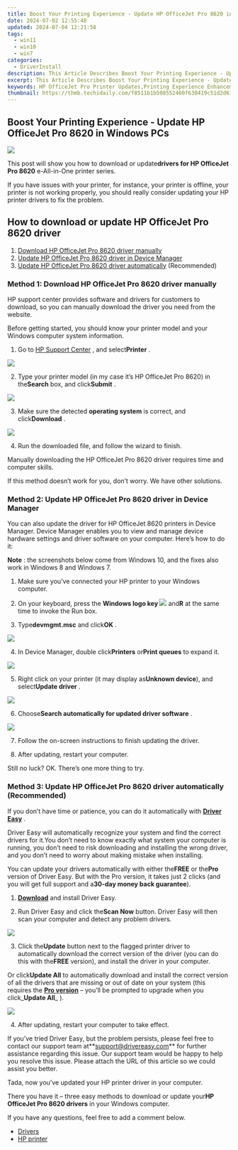 ```yaml
---
title: Boost Your Printing Experience - Update HP OfficeJet Pro 8620 in Windows PCs
date: 2024-07-02 12:55:48
updated: 2024-07-04 12:21:58
tags:
  - win11
  - win10
  - win7
categories:
  - DriverInstall
description: This Article Describes Boost Your Printing Experience - Update HP OfficeJet Pro 8620 in Windows PCs
excerpt: This Article Describes Boost Your Printing Experience - Update HP OfficeJet Pro 8620 in Windows PCs
keywords: HP OfficeJet Pro Printer Updates,Printing Experience Enhancements for HP,OfficeJet Printer Software Update Tips,HP HP OfficeJet Pro 8620 Windows Compatibility,New Features in OfficeJet Printers for Home and Business Use,ensuring smooth printing update your hp officejet pro 8620 drivers on pcs,secure your printer update officejet pro 8620 drivers in windows
thumbnail: https://thmb.techidaily.com/f8511b1b508552460f630419c51d2d616ebcbf19dbd124bdf2e50582d197ea31.jpg
---
```


## Boost Your Printing Experience - Update HP OfficeJet Pro 8620 in Windows PCs

![](https://images.drivereasy.com/wp-content/uploads/2018/06/img_5b29f24d1dbae.jpg)

 This post will show you how to download or update**drivers for HP OfficeJet Pro 8620** e-All-in-One printer series.

 If you have issues with your printer, for instance, your printer is offline, your printer is not working properly, you should really consider updating your HP printer drivers to fix the problem.

## How to download or update HP OfficeJet Pro 8620 driver

1. [Download HP OfficeJet Pro 8620 driver manually](#Fix1)
2. [Update HP OfficeJet Pro 8620 driver in Device Manager](#Fix2)
3. [Update HP OfficeJet Pro 8620 driver automatically](#Fix3) (Recommended)

### Method 1: Download HP OfficeJet Pro 8620 driver manually

 HP support center provides software and drivers for customers to download, so you can manually download the driver you need from the website.

 Before getting started, you should know your printer model and your Windows computer system information.

 1) Go to [HP Support Center](https://support.hp.com/drivers/) , and select**Printer** .

![](https://images.drivereasy.com/wp-content/uploads/2018/06/img_5b17a61db8764.jpg)

 2) Type your printer model (in my case it’s HP OfficeJet Pro 8620) in the**Search** box, and click**Submit** .

![](https://images.drivereasy.com/wp-content/uploads/2018/06/img_5b29f337c3865.png)

 3) Make sure the detected **operating system** is correct, and click**Download** .

![](https://images.drivereasy.com/wp-content/uploads/2018/06/img_5b29f2f35ac0c.jpg)

4) Run the downloaded file, and follow the wizard to finish.

 Manually downloading the HP OfficeJet Pro 8620 driver requires time and computer skills.

 If this method doesn’t work for you, don’t worry. We have other solutions.

### Method 2: Update HP OfficeJet Pro 8620 driver in Device Manager

 You can also update the driver for HP OfficeJet 8620 printers in Device Manager. Device Manager enables you to view and manage device hardware settings and driver software on your computer. Here’s how to do it:

**Note** : the screenshots below come from Windows 10, and the fixes also work in Windows 8 and Windows 7.

 1) Make sure you’ve connected your HP printer to your Windows computer.

 2) On your keyboard, press the **Windows logo key ![](https://images.drivereasy.com/wp-content/uploads/2017/09/img_59b0b16974940.png)**  and**R** at the same time to invoke the Run box.

 3) Type**devmgmt.msc** and click**OK** .

![](https://images.drivereasy.com/wp-content/uploads/2018/06/img_5b1f85504ee6f.jpg)

 4) In Device Manager, double click**Printers** or**Print queues** to expand it.

![](https://images.drivereasy.com/wp-content/uploads/2018/06/img_5b17a74442076.png)

 5) Right click on your printer (it may display as**Unknown device**), and select**Update driver** .

![](https://images.drivereasy.com/wp-content/uploads/2018/06/img_5b17a789b323b.png)

 6) Choose**Search automatically for updated driver software** .

![](https://images.drivereasy.com/wp-content/uploads/2018/06/img_5b17a7a82a61c.jpg)

7) Follow the on-screen instructions to finish updating the driver.

8) After updating, restart your computer.

Still no luck? OK. There’s one more thing to try.

### Method 3: Update HP OfficeJet Pro 8620 driver automatically (Recommended)

 If you don’t have time or patience, you can do it automatically with **[Driver Easy](https://tools.techidaily.com/drivereasy/download/)**  .

 Driver Easy will automatically recognize your system and find the correct drivers for it.You don’t need to know exactly what system your computer is running, you don’t need to risk downloading and installing the wrong driver, and you don’t need to worry about making mistake when installing.

 You can update your drivers automatically with either the**FREE** or the**Pro** version of Driver Easy. But with the Pro version, it takes just 2 clicks (and you will get full support and a**30-day money back guarantee**).

 1) **[Download](https://tools.techidaily.com/drivereasy/download/)**  and install Driver Easy.

 2) Run Driver Easy and click the**Scan Now** button. Driver Easy will then scan your computer and detect any problem drivers.

![](https://images.drivereasy.com/wp-content/uploads/2018/06/img_5b20bf24ea7df.jpg)

 3) Click the**Update** button next to the flagged printer driver to automatically download the correct version of the driver (you can do this with the**FREE** version), and install the driver in your computer.

 Or click**Update All** to automatically download and install the correct version of all the drivers that are missing or out of date on your system (this requires the **[Pro version](https://tools.techidaily.com/drivereasy/download/)**  – you’ll be prompted to upgrade when you click_**Update All**_ ).

![](https://images.drivereasy.com/wp-content/uploads/2018/06/img_5b29f4c2b5d64.jpg)

4) After updating, restart your computer to take effect.

 If you’ve tried Driver Easy, but the problem persists, please feel free to contact our support team at**<support@drivereasy.com>** for further assistance regarding this issue. Our support team would be happy to help you resolve this issue. Please attach the URL of this article so we could assist you better.

Tada, now you’ve updated your HP printer driver in your computer.

 There you have it – three easy methods to download or update your**HP OfficeJet Pro 8620 drivers** in your Windows computer.

If you have any questions, feel free to add a comment below.

* [Drivers](https://tools.techidaily.com/drivereasy/download/)
* [HP printer](https://tools.techidaily.com/drivereasy/download/)

<ins class="adsbygoogle"
     style="display:block"
     data-ad-format="autorelaxed"
     data-ad-client="ca-pub-7571918770474297"
     data-ad-slot="1223367746"></ins>



<ins class="adsbygoogle"
     style="display:block"
     data-ad-client="ca-pub-7571918770474297"
     data-ad-slot="8358498916"
     data-ad-format="auto"
     data-full-width-responsive="true"></ins>
